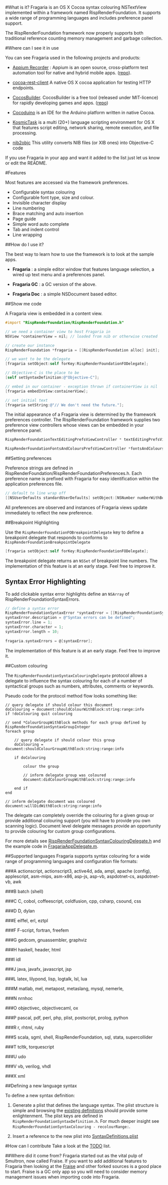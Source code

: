 #What is it?
Fragaria is an OS X Cocoa syntax colouring NSTextView implemented within a framework named RispRenderFoundation. It supports a wide range of programming languages and includes preference panel support.

The RispRenderFoundation framework now properly supports both traditional reference counting memory management and garbage collection.

#Where can I see it in use

You can see Fragaria used in the following projects and products:

* [Appium Recorder](http://appium.io) : Appium is an open source, cross-platform test automation tool for native and hybrid mobile apps. ([repo](https://github.com/appium/appium)).

* [cocoa-rest-client](https://github.com/mmattozzi/cocoa-rest-client) A native OS X cocoa application for testing HTTP endpoints.

* [CocosBuilder](http://www.cocosbuilder.com/). CocosBuilder is a free tool (released under MIT-licence) for rapidly developing games and apps. ([repo](https://github.com/cocos2d/CocosBuilder))

* [Cocoduino](https://github.com/fabiankr/Cocoduino) is an IDE for the Arduino platform written in native Cocoa.

* [KosmicTask](http://www.mugginsoft.com) is a multi (20+) language  scripting environment for OS X that features script editing, network sharing, remote execution, and file processing.

* [nib2objc](https://github.com/akosma/nib2objc) This utility converts NIB files (or XIB ones) into Objective-C code

If you use Fragaria in your app and want it added to the list just let us know or edit the README.

#Features

Most features are accessed via the framework preferences.

* Configurable syntax colouring
* Configurable font type, size and colour.
* Invisible character display
* Line numbering
* Brace matching and auto insertion
* Page guide
* Simple word auto complete
* Tab and indent control
* Line wrapping


##How do I use it?

The best way to learn how to use the framework is to look at the sample apps.

* __Fragaria__ : a simple editor window that features language selection, a wired up text menu and a preferences panel.

* __Fragaria GC__ : a GC version of the above.

* __Fragaria Doc__ : a simple NSDocument based editor.

##Show me code

A Fragaria view is embedded in a content view.


```objective-c
#import "RispRenderFoundation/RispRenderFoundation.h"

// we need a container view to host Fragaria in
NSView *containerView = nil; // loaded from nib or otherwise created

// create our instance
RispRenderFoundation *fragaria = [[RispRenderFoundation alloc] init];

// we want to be the delegate
[fragaria setObject:self forKey:RispRenderFoundationFODelegate];

// Objective-C is the place to be
[self setSyntaxDefinition:@"Objective-C"];

// embed in our container - exception thrown if containerView is nil
[fragaria embedInView:containerView];

// set initial text
[fragaria setString:@"// We don't need the future."];
```


The initial appearance of a Fragaria view is determined by the framework preferences controller. The RispRenderFoundation framework supplies two preference view controllers whose views can be embedded in your preference panel.


```objective-c
RispRenderFoundationTextEditingPrefsViewController * textEditingPrefsViewController = [RispRenderFoundationPreferences sharedInstance].textEditingPrefsViewController;

RispRenderFoundationFontsAndColoursPrefsViewController *fontsAndColoursPrefsViewController = [RispRenderFoundationPreferences sharedInstance].fontsAndColoursPrefsViewController;
```


##Setting preferences

Preference strings are defined in RispRenderFoundation/RispRenderFoundationPreferences.h. Each preference name is prefixed with Fragaria for easy identification within the application preferences file.

```objective-c
// default to line wrap off
[[NSUserDefaults standardUserDefaults] setObject:[NSNumber numberWithBool:NO] forKey:RispRenderFoundationPrefsLineWrapNewDocuments];
```


All preferences are observed and instances of Fragaria views update immediately to reflect the new preference.


##Breakpoint Highlighting

Use the `RispRenderFoundationFOBreakpointDelegate` key to define a breakpoint delegate that responds to conforms to `RispRenderFoundationBreakpointDelegate`

```objective-c
[fragaria setObject:self forKey:RispRenderFoundationFODelegate];
```

The breakpoint delegate returns an `NSSet` of breakpoint line numbers. The implementation of this feature is at an early stage. Feel free to improve it.

## Syntax Error Highlighting

To add clickable syntax error highlights define an `NSArray` of RispRenderFoundationSyntaxErrors.

```objective-c
// define a syntax error
RispRenderFoundationSyntaxError *syntaxError = [[RispRenderFoundationSyntaxError new] autorelease];
syntaxError.description = @"Syntax errors can be defined";
syntaxError.line = 1;
syntaxError.character = 1;
syntaxError.length = 10;
    
fragaria.syntaxErrors = @[syntaxError];
```

The implementation of this feature is at an early stage. Feel free to improve it.

##Custom colouring

The `RispRenderFoundationSyntaxColouringDelegate` protocol allows a delegate to influence the syntax colouring for each of a number of syntactical groups such as numbers, attributes, comments or keywords. 

Pseudo code for the protocol method flow looks something like:

    // query delegate if should colour this document
    doColouring = document:shouldColourWithBlock:string:range:info
	if !doColouring quit colouring
 
 	// send *ColourGroupWithBlock methods for each group defined by RispRenderFoundationSyntaxGroupInteger
 	foreach group
 
    	// query delegate if should colour this group
    	doColouring = document:shouldColourGroupWithBlock:string:range:info

    	if doColouring
 
        	colour the group
 
        	// inform delegate group was coloured
        	document:didColourGroupWithBlock:string:range:info
 
    	end if
 	end
 
 	// inform delegate document was coloured
 	document:willDidWithBlock:string:range:info

The delegate can completely override the colouring for a given group or provide additional colouring support (you will have to provide you own scanning logic). Document level delegate messages provide an opportunity to provide colouring for custom group configurations. 

For more details see [RispRenderFoundationSyntaxColouringDelegate.h](RispRenderFoundationSyntaxColouringDelegate.h) and  the example code in [FragariaAppDelegate.m](FragariaAppDelegate.m).


##Supported languages
Fragaria supports syntax colouring for a wide range of programming languages and configuration file formats:

###A
actionscript, 
actionscript3, 
active4d, 
ada, 
ampl, 
apache (config), 
applescript, 
asm-mips, 
asm-x86, 
asp-js, 
asp-vb, 
aspdotnet-cs, 
aspdotnet-vb, 
awk

###B
batch (shell)

###C
C, 
cobol, 
coffeescript, 
coldfusion, 
cpp, 
csharp, 
csound, 
css

###D
D, 
dylan

###E
eiffel, erl, eztpl

###F
F-script,
fortran,
freefem

###G
gedcom,
gnuassembler,
graphviz

###H
haskell,
header,
html

###I
idl

###J
java,
javafx,
javascript,
jsp

###L
latex,
lilypond,
lisp,
logtalk,
lsl,
lua

###M
matlab,
mel,
metapost,
metaslang,
mysql,
nemerle,

###N
nrnhoc


###O
objectivec,
objectivecaml,
ox

###P
pascal,
pdf,
perl,
php,
plist,
postscript,
prolog,
python

###R
r,
rhtml,
ruby

###S
scala,
sgml,
shell,
RispRenderFoundation,
sql,
stata,
supercollider

###T
tcltk,
torquescript

###U
udo

###V
vb,
verilog,
vhdl

###X
xml

##Defining a new language syntax

To define a new syntax definition:

1. Generate a plist that defines the language syntax. The plist structure is simple and browsing the [existing definitions](Syntax%20Definitions) should provide some enlightenment. The plist keys are defined in ` RispRenderFoundationSyntaxDefinition.h`. For much deeper insight see `RispRenderFoundationSyntaxColouring - recolourRange:`.

2. Insert a reference to the new plist into [SyntaxDefinitions.plist](SyntaxDefinitions.plist)

#How can I contribute
Take a look at the [TODO](TODO.md) list.

##Where did it come from?
Fragaria started out as the vital pulp of Smultron, now called Fraise. If you want to add additional features to Fragaria then looking at the [Fraise](https://github.com/jfmoy/Fraise) and other forked sources is a good place to start. Fraise is a GC only app so you will need to consider memory management issues when importing code into Fragaria.



 

